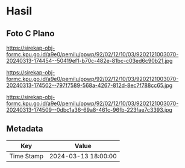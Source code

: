 # Hasil

## Foto C Plano

https://sirekap-obj-formc.kpu.go.id/a9e0/pemilu/ppwp/92/02/12/10/03/9202121003070-20240313-174454--50419ef1-b70c-482e-81bc-c03ed6c90b21.jpg

https://sirekap-obj-formc.kpu.go.id/a9e0/pemilu/ppwp/92/02/12/10/03/9202121003070-20240313-174502--797f7589-568a-4267-812d-8ec7f788cc65.jpg

https://sirekap-obj-formc.kpu.go.id/a9e0/pemilu/ppwp/92/02/12/10/03/9202121003070-20240313-174509--0dbc1a36-69a8-461c-96fb-223fae7c3393.jpg


## Metadata

| Key        | Value               |
| ---------- | ------------------- |
| Time Stamp | 2024-03-13 18:00:00 |



